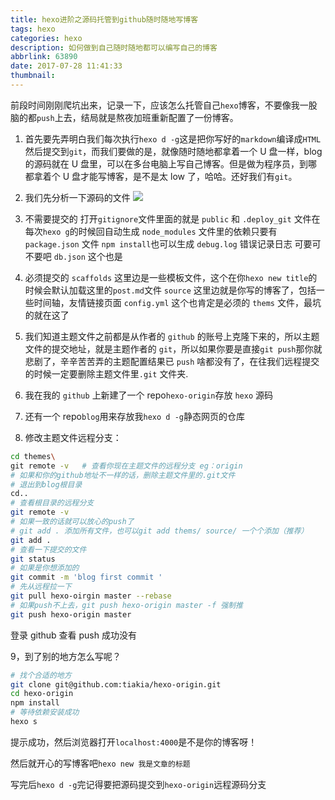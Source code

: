 ```yaml
---
title: hexo进阶之源码托管到github随时随地写博客
tags: hexo
categories: hexo
description: 如何做到自己随时随地都可以编写自己的博客
abbrlink: 63890
date: 2017-07-28 11:41:33
thumbnail:
---
```


前段时间刚刚爬坑出来，记录一下，应该怎么托管自己`hexo`博客，不要像我一股脑的都`push`上去，结局就是熬夜加班重新配置了一份博客。

<!-- more -->

1. 首先要先弄明白我们每次执行`hexo d -g`这是把你写好的`markdown`编译成`HTML`然后提交到`git`，而我们要做的是，就像随时随地都拿着一个 U 盘一样，blog 的源码就在 U 盘里，可以在多台电脑上写自己博客。但是做为程序员，到哪都拿着个 U 盘才能写博客，是不是太 low 了，哈哈。还好我们有`git`。
2. 我们先分析一下源码的文件
   <img src='/../images/file_dir.png'/>

3. 不需要提交的 打开`gitignore`文件里面的就是
   `public` 和 `.deploy_git` 文件在每次`hexo g`的时候回自动生成
   `node_modules` 文件里的依赖只要有 `package.json` 文件 `npm install`也可以生成
   `debug.log` 错误记录日志 可要可不要吧
   `db.json` 这个也是
4. 必须提交的
   `scaffolds` 这里边是一些模板文件，这个在你`hexo new title`的时候会默认加载这里的`post.md`文件
   `source` 这里边就是你写的博客了，包括一些时间轴，友情链接页面
   `config.yml` 这个也肯定是必须的
   `thems` 文件，最坑的就在这了
5. 我们知道主题文件之前都是从作者的 `github` 的账号上克隆下来的，所以主题文件的提交地址，就是主题作者的 `git`，所以如果你要是直接`git push`那你就悲剧了，辛辛苦苦弄的主题配置结果已 `push` 啥都没有了，在往我们远程提交的时候一定要删除主题文件里`.git` 文件夹.
6. 我在我的 `github` 上新建了一个 repo`hexo-origin`存放 `hexo` 源码
7. 还有一个 repo`blog`用来存放我`hexo d -g`静态网页的仓库
8. 修改主题文件远程分支：

```bash
cd themes\
git remote -v	# 查看你现在主题文件的远程分支 eg：origin
# 如果和你的github地址不一样的话，删除主题文件里的.git文件
# 退出到blog根目录
cd..
# 查看根目录的远程分支
git remote -v
# 如果一致的话就可以放心的push了
# git add . 添加所有文件，也可以git add thems/ source/ 一个个添加（推荐）
git add .
# 查看一下提交的文件
git status
# 如果是你想添加的
git commit -m 'blog first commit '
# 先从远程拉一下
git pull hexo-oirgin master --rebase
# 如果push不上去，git push hexo-origin master -f 强制推
git push hexo-origin master
```

登录 github 查看 push 成功没有

9，到了别的地方怎么写呢？

```bash
# 找个合适的地方
git clone git@github.com:tiakia/hexo-origin.git
cd hexo-origin
npm install
# 等待依赖安装成功
hexo s
```

提示成功，然后浏览器打开`localhost:4000`是不是你的博客呀！

然后就开心的写博客吧`hexo new 我是文章的标题`

写完后`hexo d -g`完记得要把源码提交到`hexo-origin`远程源码分支

[1]: ./images/file_dir_3.png "file_dir"
